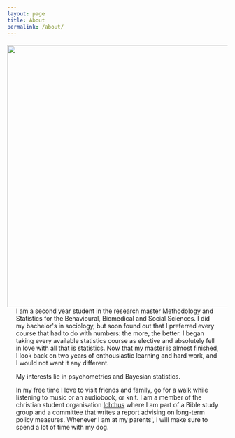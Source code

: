 ```yaml
---
layout: page
title: About
permalink: /about/
---
```


<style type="text/css">
 * {
    padding:0;
    margin:0;
}
.iconDetails {
    margin:0;
    float:left;
    vertical-align: middle;
    height:600px;
}
.container {
    width:100%;
    height:auto;
    padding:1%;
}
.text {
    margin:20px;
}
</style>

<div>
  <img src="{{https://agjtimmers.github.io/}}/dog.png" class='iconDetails'/>
  <div class="text">
    <p>I am a second year student in the research master Methodology and Statistics for the Behavioural, Biomedical and Social Sciences. I did my bachelor's in sociology, but soon found out that I preferred every course that had to do with numbers: the more, the better. I began taking every available statistics course as elective and absolutely fell in love with all that is statistics. Now that my master is almost finished, I look back on two years of enthousiastic learning and hard work, and I would not want it any different.</p>
    <p>My interests lie in psychometrics and Bayesian statistics.</p>
    <p>In my free time I love to visit friends and family, go for a walk while listening to music or an audiobook, or knit. I am a member of the christian student organisation <a href="https://ichthusutrecht.nl/">Ichthus</a> where I am part of a Bible study group and a committee that writes a report advising on long-term policy measures. Whenever I am at my parents', I will make sure to spend a lot of time with my dog.</p>
  </div>
</div>

